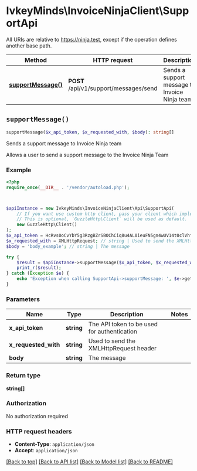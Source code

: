 # IvkeyMinds\InvoiceNinjaClient\SupportApi

All URIs are relative to https://ninja.test, except if the operation defines another base path.

| Method | HTTP request | Description |
| ------------- | ------------- | ------------- |
| [**supportMessage()**](SupportApi.md#supportMessage) | **POST** /api/v1/support/messages/send | Sends a support message to Invoice Ninja team |


## `supportMessage()`

```php
supportMessage($x_api_token, $x_requested_with, $body): string[]
```

Sends a support message to Invoice Ninja team

Allows a user to send a support message to the Invoice Ninja Team

### Example

```php
<?php
require_once(__DIR__ . '/vendor/autoload.php');



$apiInstance = new IvkeyMinds\InvoiceNinjaClient\Api\SupportApi(
    // If you want use custom http client, pass your client which implements `GuzzleHttp\ClientInterface`.
    // This is optional, `GuzzleHttp\Client` will be used as default.
    new GuzzleHttp\Client()
);
$x_api_token = HcRvs0oCvYbY5g3RzgBZrSBOChCiq8u4AL0ieuFN5gn4wUV14t0clVhfPc5OX99q; // string | The API token to be used for authentication
$x_requested_with = XMLHttpRequest; // string | Used to send the XMLHttpRequest header
$body = 'body_example'; // string | The message

try {
    $result = $apiInstance->supportMessage($x_api_token, $x_requested_with, $body);
    print_r($result);
} catch (Exception $e) {
    echo 'Exception when calling SupportApi->supportMessage: ', $e->getMessage(), PHP_EOL;
}
```

### Parameters

| Name | Type | Description  | Notes |
| ------------- | ------------- | ------------- | ------------- |
| **x_api_token** | **string**| The API token to be used for authentication | |
| **x_requested_with** | **string**| Used to send the XMLHttpRequest header | |
| **body** | **string**| The message | |

### Return type

**string[]**

### Authorization

No authorization required

### HTTP request headers

- **Content-Type**: `application/json`
- **Accept**: `application/json`

[[Back to top]](#) [[Back to API list]](../../README.md#endpoints)
[[Back to Model list]](../../README.md#models)
[[Back to README]](../../README.md)
